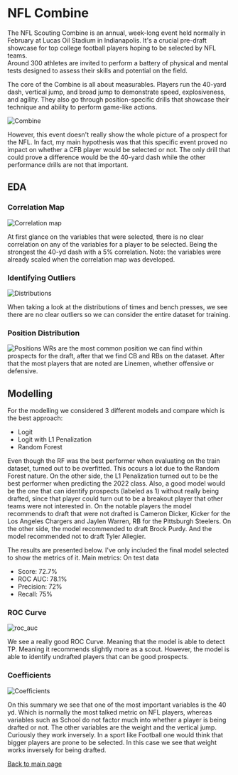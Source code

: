 # NFL Combine
The NFL Scouting Combine is an annual, week-long event held normally in February at Lucas Oil Stadium in Indianapolis. 
It's a crucial pre-draft showcase for top college football players hoping to be selected by NFL teams.  
Around 300 athletes are invited to perform a battery of physical and mental tests designed to assess their skills and potential on the field.

The core of the Combine is all about measurables. 
Players run the 40-yard dash, vertical jump, and broad jump to demonstrate speed, explosiveness, and agility. 
They also go through position-specific drills that showcase their technique and ability to perform game-like actions.

![Combine](https://storage.googleapis.com/objects-hosted/combine.jpeg)


However, this event doesn't really show the whole picture of a prospect for the NFL. 
In fact, my main hypothesis was that this specific event proved no impact on whether a CFB player would be selected or not. 
The only drill that could prove a difference would be the 40-yard dash while the other performance drills are not that important. 

## EDA

### Correlation Map
![Correlation map](https://storage.googleapis.com/objects-hosted/corr%20map.png)

At first glance on the variables that were selected, there is no clear correlation on any of the variables for a player to be selected. Being the strongest the 40-yd dash with a 5% correlation.
Note: the variables were already scaled when the correlation map was developed. 

### Identifying Outliers
![Distributions](https://storage.googleapis.com/objects-hosted/continuous%20variables%20combine.png)

When taking a look at the distributions of times and bench presses, we see there are no clear outliers so we can consider the entire dataset for training. 


### Position Distribution
![Positions](https://storage.googleapis.com/objects-hosted/newplot%20(3).png)
WRs are the most common position we can find within prospects for the draft, after that we find CB and RBs on the dataset. 
After that the most players that are noted are Linemen, whether offensive or defensive.

## Modelling
For the modelling we considered 3 different models and compare which is the best approach: 
* Logit
* Logit with L1 Penalization
* Random Forest

Even though the RF was the best performer when evaluating on the train dataset, turned out to be overfitted. This occurs a lot due to the Random Forest nature. 
On the other side, the L1 Penalization turned out to be the best performer when predicting the 2022 class. Also, a good model would be the one that can identify prospects (labeled as 1) without really being drafted, since that player could turn out to be a breakout player that other teams were not interested in. 
On the notable players the model recommends to draft that were not drafted is Cameron Dicker, Kicker for the Los Angeles Chargers and Jaylen Warren, RB for the Pittsburgh Steelers. 
On the other side, the model recommended to draft Brock Purdy. And the model recommended not to draft Tyler Allegier.

The results are presented below. I've only included the final model selected to show the metrics of it. 
Main metrics: On test data
* Score: 72.7%
* ROC AUC: 78.1%
* Precision: 72%
* Recall: 75%

### ROC Curve
![roc_auc](https://storage.googleapis.com/objects-hosted/roc_auc.png)

We see a really good ROC Curve. Meaning that the model is able to detect TP. 
Meaning it recommends slightly more as a scout. However, the model is able to identify undrafted players that can be good prospects.


### Coefficients
![Coefficients](https://storage.googleapis.com/objects-hosted/Screenshot%202024-04-16%20at%201.10.50%20PM.png)

On this summary we see that one of the most important variables is the 40 yd. Which is normally the most talked metric on NFL players, whereas variables such as School do not factor much into whether a player is being drafted or not. The other variables are the weight and the vertical jump. Curiously they work inversely. In a sport like Football one would think that bigger players are prone to be selected. In this case we see that weight works inversely for being drafted. 


[Back to main page](https://greg1997-dev.github.io/MyPortfolio/)




